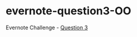 evernote-question3-OO
=====================

Evernote Challenge - [Question 3]

[Question 3]: https://evernote.com/careers/challenge.php
